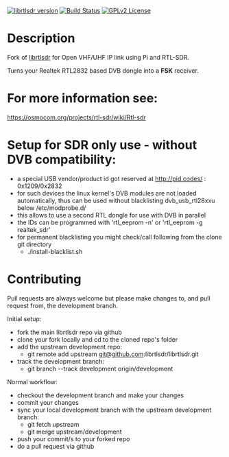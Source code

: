 [![librtlsdr version](https://img.shields.io/github/tag/librtlsdr/librtlsdr.svg?style=flat&label=librtlsdr)](https://github.com/librtlsdr/librtlsdr/releases)
[![Build Status](http://circleci-badges-max.herokuapp.com/img/librtlsdr/librtlsdr/master?token=:circle-ci-token)](https://circleci.com/gh/librtlsdr/librtlsdr/tree/master)
[![GPLv2 License](http://img.shields.io/badge/license-GPLv2-brightgreen.svg)](https://tldrlegal.com/license/gnu-general-public-license-v2)

# Description

Fork of [librtlsdr](https://github.com/librtlsdr/librtlsdr) for Open VHF/UHF IP link using Pi and RTL-SDR.

Turns your Realtek RTL2832 based DVB dongle into a **FSK** receiver.

# For more information see:

https://osmocom.org/projects/rtl-sdr/wiki/Rtl-sdr


# Setup for SDR only use - without DVB compatibility:

- a special USB vendor/product id got reserved at http://pid.codes/ : 0x1209/0x2832
- for such devices the linux kernel's DVB modules are not loaded automatically,
 thus can be used without blacklisting dvb_usb_rtl28xxu below /etc/modprobe.d/
- this allows to use a second RTL dongle for use with DVB in parallel
- the IDs can be programmed with 'rtl_eeprom -n' or 'rtl_eeprom -g realtek_sdr'
- for permanent blacklisting you might check/call following from the clone git directory
    * ./install-blacklist.sh


# Contributing

Pull requests are always welcome but please make changes to, and pull request from, the development branch.

Initial setup:

- fork the main librtlsdr repo via github
- clone your fork locally and cd to the cloned repo's folder
- add the upstream development repo:
    * git remote add upstream git@github.com:librtlsdr/librtlsdr.git
- track the development branch: 
    * git branch --track development origin/development

Normal workflow:

- checkout the development branch and make your changes
- commit your changes
- sync your local development branch with the upstream development branch:
    * git fetch upstream
    * git merge upstream/development
- push your commit/s to your forked repo
- do a pull request via github
